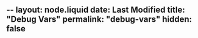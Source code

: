 --
layout: node.liquid
date: Last Modified
title: "Debug Vars"
permalink: "debug-vars"
hidden: false
---

